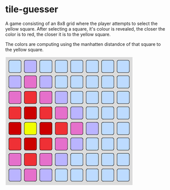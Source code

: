 # tile-guesser

A game consisting of an 8x8 grid where the player attempts to select the yellow square. After selecting a square, it's colour is revealed, the closer the color is to red, the closer it is to the yellow square.

The colors are computing using the manhatten distandce of that square to the yellow square.

![filled](./filledGrid.png)
